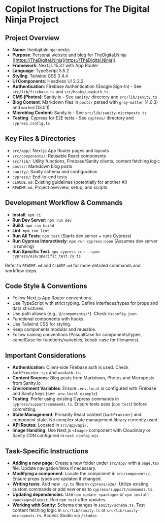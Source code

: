 # Copilot Instructions for The Digital Ninja Project

## Project Overview
- **Name**: thedigitalninja-nextjs
- **Purpose**: Personal website and blog for TheDigital.Ninja ([https://TheDigital.Ninja](https://TheDigital.Ninja))
- **Framework**: Next.js 15.3.1 with App Router
- **Language**: TypeScript 5.5.2
- **Styling**: Tailwind CSS 3.4.4
- **UI Components**: Headless UI 2.2.2
- **Authentication**: Firebase Authentication (Google Sign-In) - See `src/lib/firebase.ts` and `src/hooks/useAuth.ts`
- **CMS (Photos)**: Sanity.io - See `sanity/` directory and `src/lib/sanity.ts`
- **Blog Content**: Markdown files in `posts/` parsed with `gray-matter` (4.0.3) and `marked` (13.0.1)
- **Microblog Content**: Sanity.io - See `src/lib/sanity-microposts.ts`
- **Testing**: Cypress for E2E tests - See `cypress/` directory and `cypress.config.ts`

## Key Files & Directories
- `src/app/`: Next.js App Router pages and layouts
- `src/components/`: Reusable React components
- `src/lib/`: Utility functions, Firebase/Sanity clients, content fetching logic
- `posts/`: Markdown blog posts
- `sanity/`: Sanity schema and configuration
- `cypress/`: End-to-end tests
- `CLAUDE.md`: Existing guidelines (potentially for another AI)
- `README.md`: Project overview, setup, and scripts

## Development Workflow & Commands
- **Install**: `npm ci`
- **Run Dev Server**: `npm run dev`
- **Build**: `npm run build`
- **Lint**: `npm run lint`
- **Run All Tests**: `npm test` (Starts dev server + runs Cypress)
- **Run Cypress Interactively**: `npm run cypress:open` (Assumes dev server is running)
- **Run Specific Test**: `npx cypress run --spec cypress/e2e/specific_test.cy.ts`

Refer to `README.md` and `CLAUDE.md` for more detailed commands and workflow steps.

## Code Style & Conventions
- Follow Next.js App Router conventions.
- Use TypeScript with strict typing. Define interfaces/types for props and data structures.
- Use path aliases (e.g., `@/components/*`). Check `tsconfig.json`.
- Functional components with hooks.
- Use Tailwind CSS for styling.
- Keep components modular and reusable.
- Follow naming conventions (PascalCase for components/types, camelCase for functions/variables, kebab-case for filenames).

## Important Considerations
- **Authentication**: Client-side Firebase auth is used. Check `AuthProvider.tsx` and `useAuth.ts`.
- **Content Sources**: Blog posts from Markdown, Photos and Microposts from Sanity.io.
- **Environment Variables**: Ensure `.env.local` is configured with Firebase and Sanity keys (see `.env.local.example`).
- **Testing**: Prefer using existing Cypress commands in `cypress/support/commands.ts`. Ensure tests pass (`npm test`) before committing.
- **State Management**: Primarily React context (`AuthProvider`) and component state. No complex state management library currently used.
- **API Routes**: Located in `src/app/api/`.
- **Image Handling**: Use Next.js `<Image>` component with Cloudinary or Sanity CDN configured in `next.config.mjs`.

## Task-Specific Instructions
- **Adding a new page**: Create a new folder under `src/app/` with a `page.tsx` file. Update navigation/links if necessary.
- **Modifying a component**: Locate the component in `src/components/`. Ensure props types are updated if changed.
- **Writing tests**: Add new `.cy.ts` files in `cypress/e2e/`. Utilize existing custom commands or add new ones to `cypress/support/commands.ts`.
- **Updating dependencies**: Use `npm update <package>` or `npm install <package>@latest`. Run `npm test` after updates.
- **Working with Sanity**: Schema changes in `sanity/schema.ts`. Test content fetching logic in `src/lib/sanity.ts` or `src/lib/sanity-microposts.ts`. Access Studio via `/studio`.

